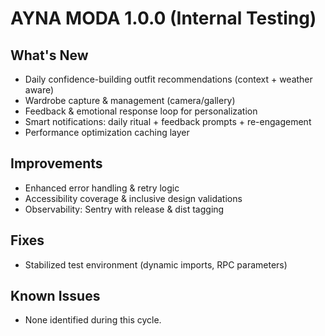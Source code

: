 # AYNA MODA 1.0.0 (Internal Testing)

## What's New

- Daily confidence-building outfit recommendations (context + weather aware)
- Wardrobe capture & management (camera/gallery)
- Feedback & emotional response loop for personalization
- Smart notifications: daily ritual + feedback prompts + re-engagement
- Performance optimization caching layer

## Improvements

- Enhanced error handling & retry logic
- Accessibility coverage & inclusive design validations
- Observability: Sentry with release & dist tagging

## Fixes

- Stabilized test environment (dynamic imports, RPC parameters)

## Known Issues

- None identified during this cycle.
